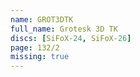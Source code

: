 ```yaml
---
name: GROT3DTK
full_name: Grotesk 3D TK
discs: [SiFoX-24, SiFoX-26]
page: 132/2
missing: true
---
```

